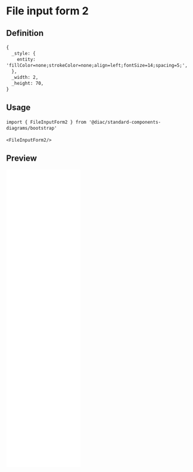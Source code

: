 # File input form 2

## Definition

```
{
  _style: { 
    entity: 'fillColor=none;strokeColor=none;align=left;fontSize=14;spacing=5;',
  },
  _width: 2,
  _height: 70,
}
```

## Usage

```
import { FileInputForm2 } from '@diac/standard-components-diagrams/bootstrap'

<FileInputForm2/>
```

## Preview

<img src="./file-input-form-2.png" width="200"/>

